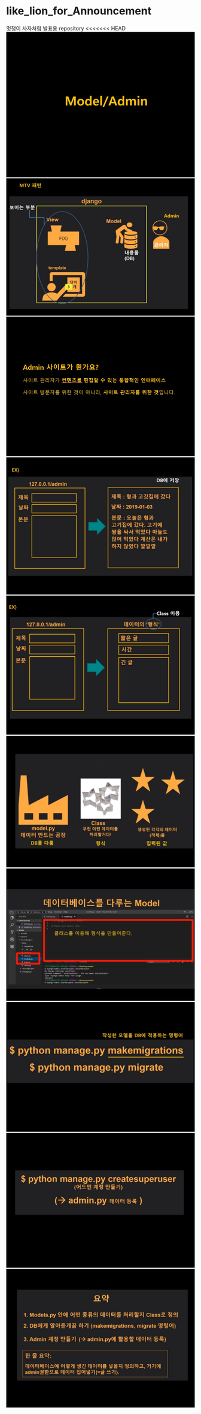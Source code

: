 # like_lion_for_Announcement
멋쟁이 사자처럼 발표용 repository
<<<<<<< HEAD
![ppt1](./image/1.jpg)
![ppt2](./image/2.jpg)
![ppt3](./image/3.jpg)
![ppt4](./image/4.jpg)
![ppt5](./image/5.jpg)
![ppt6](./image/6.jpg)
![ppt7](./image/7.jpg)
![ppt8](./image/8.jpg)
![ppt9](./image/9.jpg)
![ppt10](./image/10.jpg)
